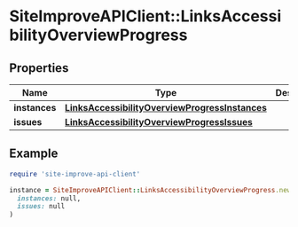 # SiteImproveAPIClient::LinksAccessibilityOverviewProgress

## Properties

| Name | Type | Description | Notes |
| ---- | ---- | ----------- | ----- |
| **instances** | [**LinksAccessibilityOverviewProgressInstances**](LinksAccessibilityOverviewProgressInstances.md) |  | [optional] |
| **issues** | [**LinksAccessibilityOverviewProgressIssues**](LinksAccessibilityOverviewProgressIssues.md) |  | [optional] |

## Example

```ruby
require 'site-improve-api-client'

instance = SiteImproveAPIClient::LinksAccessibilityOverviewProgress.new(
  instances: null,
  issues: null
)
```

